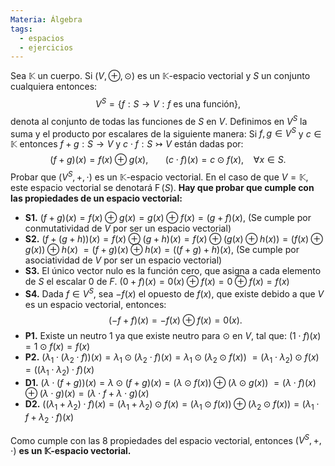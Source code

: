 ```yaml
---
Materia: Álgebra
tags:
  - espacios
  - ejercicios
---
```

Sea $\mathbb{K}$ un cuerpo. Si $(V,\oplus, \odot)$ es un $\mathbb{K}$-espacio vectorial y $S$ un conjunto cualquiera entonces: $$V^S=\{ f: S \rightarrow V : f\text{ es una función}\},$$
denota al conjunto de todas las funciones de $S$ en $V$. Definimos en $V^S$ la suma y el producto por escalares de la siguiente manera: Si $f,g \in V^S$ y $c\in \mathbb{K}$ entonces $f+g:S \rightarrow V$ y $c \cdot f : S \rightarrowtail V$ están dadas por: $$(f+g)(x)=f(x) \oplus g(x), \ \ \ \ \ \ \ (c \cdot f)(x) = c \odot f(x), \ \ \ \ \forall x \in S.$$
Probar que $(V^S, +, \cdot)$ es un $\mathbb{K}$-espacio vectorial. En el caso de que $V=\mathbb{K}$, este espacio vectorial se denotará $\operatorname{F}(S)$.
**Hay que probar que cumple con las propiedades de un espacio vectorial:**
- **S1.** $(f+g)(x)=f(x)\oplus g(x)=g(x) \oplus f(x) = (g+f)(x)$, (Se cumple por conmutatividad de $V$ por ser un espacio vectorial)
- **S2.** $(f+(g+h))(x) = f(x) \oplus (g + h)(x) = f(x) \oplus (g(x) \oplus h(x)) = (f(x) \oplus g(x)) \oplus h(x)$ $= (f+g) (x) \oplus h(x) = ((f+g)+h)(x)$, (Se cumple por asociatividad de $V$ por ser un espacio vectorial)
- **S3.** El único vector nulo es la función cero, que asigna a cada elemento de $S$ el escalar 0 de $F$. $(0 + f) (x) = 0(x) \oplus f(x) = 0 \oplus f(x) = f(x)$
- **S4.** Dada $f \in V^S$, sea $-f(x)$ el opuesto de $f(x)$, que existe debido a que $V$ es un espacio vectorial, entonces: $$(-f+f)(x) = -f(x) \oplus f(x) = 0(x).$$
- **P1.** Existe un neutro $1$ ya que existe neutro para $\odot$ en $V$, tal que: $(1 \cdot f)(x) = 1 \odot f(x) = f(x)$
- **P2.** $(\lambda_1 \cdot ( \lambda_2 \cdot f ))(x) = \lambda_1 \odot (\lambda_2 \cdot f)(x) = \lambda_1 \odot (\lambda_2 \odot f(x))$ $= (\lambda_1 \cdot \lambda_2) \odot f(x) = ((\lambda_1 \cdot \lambda_2) \cdot f)(x)$
- **D1.** $(\lambda \cdot (f + g))(x) = \lambda \odot (f + g)(x) = (\lambda \odot f(x)) \oplus (\lambda \odot g(x))$ $= (\lambda \cdot f)(x) \oplus (\lambda \cdot g)(x) = (\lambda \cdot f + \lambda \cdot g)(x)$
- **D2.** $((\lambda_1 + \lambda_2)\cdot f)(x) = (\lambda_1 + \lambda_2) \odot f(x) = (\lambda_1 \odot f(x)) \oplus (\lambda_2 \odot f(x))= (\lambda_1 \cdot f + \lambda_2 \cdot f)(x)$

Como cumple con las 8 propiedades del espacio vectorial, entonces $(V^S, +, \cdot)$ **es un $\mathbb{K}$-espacio vectorial.**